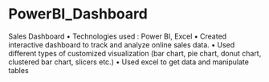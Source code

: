 # PowerBI_Dashboard

Sales Dashboard
•	Technologies used : Power BI, Excel
•	Created interactive dashboard to track and analyze online sales data. 
•	Used different types of customized visualization (bar chart, pie chart, donut chart, clustered bar chart, slicers etc.) 
•	Used excel to get data and manipulate tables
